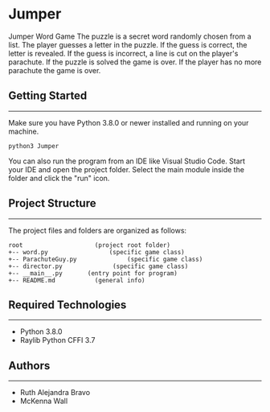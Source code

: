 # Jumper
Jumper Word Game The puzzle is a secret word randomly chosen from a list. The player guesses a letter in the puzzle. If the guess 
is correct, the letter is revealed. If the guess is incorrect, a line is cut on the player's parachute. If the puzzle is solved 
the game is over. If the player has no more parachute the game is over.

## Getting Started
---
Make sure you have Python 3.8.0 or newer installed and running on your machine. 
```
python3 Jumper
```
You can also run the program from an IDE like Visual Studio Code. Start your IDE and open the 
project folder. Select the main module inside the folder and click the "run" icon.

## Project Structure
---
The project files and folders are organized as follows:
```
root                    (project root folder)
+-- word.py                 (specific game class)
+-- ParachuteGuy.py              (specific game class)
+-- director.py              (specific game class)
+-- __main__.py       (entry point for program)
+-- README.md           (general info)
```

## Required Technologies
---
* Python 3.8.0
* Raylib Python CFFI 3.7

## Authors
---
* Ruth Alejandra Bravo
* McKenna Wall